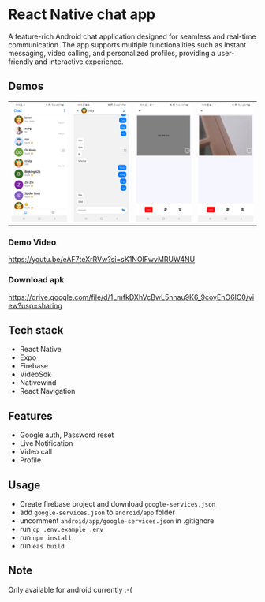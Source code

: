 # React Native chat app

A feature-rich Android chat application designed for seamless and real-time communication. The app supports multiple functionalities such as instant messaging, video calling, and personalized profiles, providing a user-friendly and interactive experience.


## Demos

<!-- <img src="screenshots/s1.jpg" width="150">
<img src="screenshots/s2.jpg" width="150">
<img src="screenshots/s3.jpg" width="150">
<img src="screenshots/s4.jpg" width="150"> -->

<table>
  <tr>
    <td valign="top"><img src="screenshots/s1.jpg" width="150"></td>
    <td valign="top"><img src="screenshots/s2.jpg" width="150"></td>
    <td valign="top"><img src="screenshots/s3.jpg" width="150"></td>
    <td valign="top"><img src="screenshots/s4.jpg" width="150"></td>
  </tr>
</table>

### Demo Video
https://youtu.be/eAF7teXrRVw?si=sK1NOlFwvMRUW4NU

### Download apk

https://drive.google.com/file/d/1LmfkDXhVcBwL5nnau9K6_9coyEnO6IC0/view?usp=sharing

## Tech stack

- React Native
- Expo
- Firebase
- VideoSdk
- Nativewind
- React Navigation

## Features

- Google auth, Password reset
- Live Notification
- Video call
- Profile

## Usage

- Create firebase project and download `google-services.json`
- add `google-services.json` to `android/app` folder
- uncomment `android/app/google-services.json` in .gitignore
- run `cp .env.example .env`
- run `npm install`
- run `eas build`

## Note

Only available for android currently :-(
